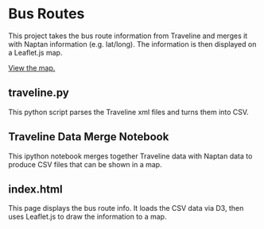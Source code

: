 Bus Routes
==========

This project takes the bus route information from Traveline and merges it with Naptan information (e.g. lat/long). The information is then displayed on a Leaflet.js map.

<a href="http://dataunity.github.io/bath-hacked-2014/html/index.html">View the map.</a>

traveline.py
------------
This python script parses the Traveline xml files and turns them into CSV.

Traveline Data Merge Notebook
-----------------------------
This ipython notebook merges together Traveline data with Naptan data to produce CSV files that can be shown in a map.

index.html
----------
This page displays the bus route info. It loads the CSV data via D3, then uses Leaflet.js to draw the information to a map.
